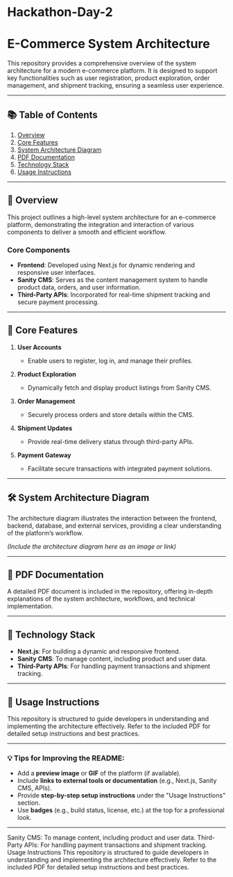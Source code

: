 # Hackathon-Day-2
# E-Commerce System Architecture

This repository provides a comprehensive overview of the system architecture for a modern e-commerce platform. It is designed to support key functionalities such as user registration, product exploration, order management, and shipment tracking, ensuring a seamless user experience.

---

## 📚 Table of Contents
1. [Overview](#overview)
2. [Core Features](#core-features)
3. [System Architecture Diagram](#system-architecture-diagram)
4. [PDF Documentation](#pdf-documentation)
5. [Technology Stack](#technology-stack)
6. [Usage Instructions](#usage-instructions)

---

## 🌟 Overview

This project outlines a high-level system architecture for an e-commerce platform, demonstrating the integration and interaction of various components to deliver a smooth and efficient workflow.

### **Core Components**
- **Frontend**: Developed using Next.js for dynamic rendering and responsive user interfaces.
- **Sanity CMS**: Serves as the content management system to handle product data, orders, and user information.
- **Third-Party APIs**: Incorporated for real-time shipment tracking and secure payment processing.

---

## 🚀 Core Features

1. **User Accounts**
   - Enable users to register, log in, and manage their profiles.

2. **Product Exploration**
   - Dynamically fetch and display product listings from Sanity CMS.

3. **Order Management**
   - Securely process orders and store details within the CMS.

4. **Shipment Updates**
   - Provide real-time delivery status through third-party APIs.

5. **Payment Gateway**
   - Facilitate secure transactions with integrated payment solutions.

---

## 🛠️ System Architecture Diagram

The architecture diagram illustrates the interaction between the frontend, backend, database, and external services, providing a clear understanding of the platform’s workflow.

*(Include the architecture diagram here as an image or link)*

---

## 📄 PDF Documentation

A detailed PDF document is included in the repository, offering in-depth explanations of the system architecture, workflows, and technical implementation.

---

## 🧰 Technology Stack

- **Next.js**: For building a dynamic and responsive frontend.
- **Sanity CMS**: To manage content, including product and user data.
- **Third-Party APIs**: For handling payment transactions and shipment tracking.

---

## 📖 Usage Instructions

This repository is structured to guide developers in understanding and implementing the architecture effectively. Refer to the included PDF for detailed setup instructions and best practices.

---

### 💡 Tips for Improving the README:
- Add a **preview image** or **GIF** of the platform (if available).
- Include **links to external tools or documentation** (e.g., Next.js, Sanity CMS, APIs).
- Provide **step-by-step setup instructions** under the "Usage Instructions" section.
- Use **badges** (e.g., build status, license, etc.) at the top for a professional look.

---


Sanity CMS: To manage content, including product and user data.
Third-Party APIs: For handling payment transactions and shipment tracking.
Usage Instructions
This repository is structured to guide developers in understanding and implementing the architecture effectively. Refer to the included PDF for detailed setup instructions and best practices.

